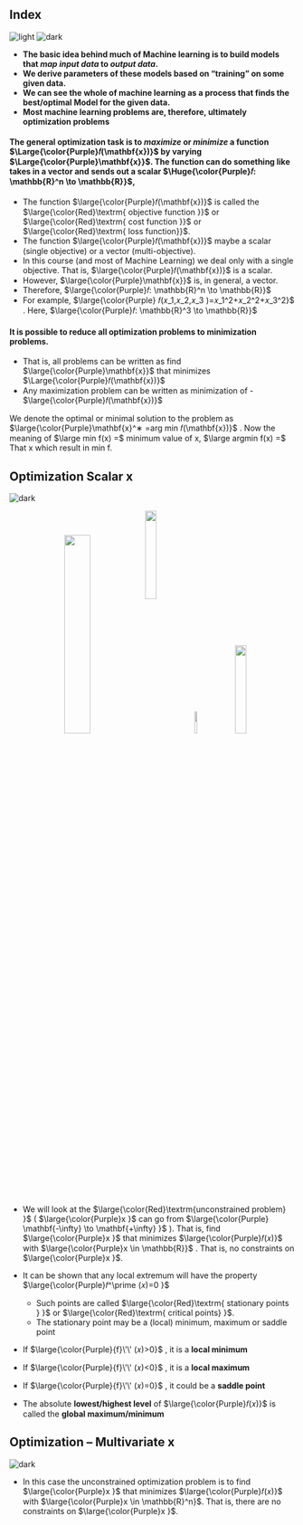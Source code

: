 ## Index
![light](https://user-images.githubusercontent.com/12748752/132402912-1a2a215e-de2f-4536-b28e-e75197136af9.png)
![dark](https://user-images.githubusercontent.com/12748752/132402918-976c6cc7-cc94-4267-9513-b3937504eb63.png)
* **The basic idea behind much of Machine learning is to build models that *map input data* to *output data*.**
* **We derive parameters of these models based on “training” on some given data.**
* **We can see the whole of machine learning as a process that finds the best/optimal Model for the given data.**
* **Most machine learning problems are, therefore, ultimately optimization problems**

#### The general optimization task is to *maximize* or *minimize* a function $\Large{\color{Purple}𝑓(\mathbf{x})}$ by varying $\Large{\color{Purple}\mathbf{x}}$. The function can do something like takes in a vector and sends out a scalar $\Huge{\color{Purple}𝑓: \mathbb{R}^n \to \mathbb{R}}$,
* The function $\large{\color{Purple}𝑓(\mathbf{x})}$ is called the $\large{\color{Red}\textrm{ objective function }}$ or $\large{\color{Red}\textrm{ cost function }}$ or $\large{\color{Red}\textrm{ loss function}}$.
* The function $\large{\color{Purple}𝑓(\mathbf{x})}$ maybe a scalar (single objective) or a vector (multi-objective).
* In this course (and most of Machine Learning) we deal only with a single objective. That is, $\large{\color{Purple}𝑓(\mathbf{x})}$ is a scalar.
* However, $\large{\color{Purple}\mathbf{x}}$ is, in general, a vector.
* Therefore, $\large{\color{Purple}𝑓: \mathbb{R}^n \to \mathbb{R}}$
* For example, $\large{\color{Purple} 𝑓(𝑥_1,𝑥_2,𝑥_3 )=𝑥_1^2+𝑥_2^2+𝑥_3^2}$ . Here, $\large{\color{Purple}𝑓: \mathbb{R}^3 \to \mathbb{R}}$

#### It is possible to reduce all optimization problems to minimization problems.
* That is, all problems can be written as find $\large{\color{Purple}\mathbf{x}}$  that minimizes $\Large{\color{Purple}𝑓(\mathbf{x})}$
* Any maximization problem can be written as minimization of - $\large{\color{Purple}𝑓(\mathbf{x})}$ 

We denote the optimal or minimal solution to the problem as $\large{\color{Purple}\mathbf{x}^∗ =arg⁡ min⁡ 𝑓(\mathbf{x})}$ . Now the meaning of $\large min f(x) =$ minimum value of x, $\large argmin f(x) =$ That x which result in min f. 

## Optimization Scalar x
![dark](https://user-images.githubusercontent.com/12748752/132402918-976c6cc7-cc94-4267-9513-b3937504eb63.png)

<p align="center">
  <img src="https://user-images.githubusercontent.com/12748752/192631688-9b935c80-a105-4bb1-a687-d97b0833b52a.png" width=30%/>
  <img src="https://user-images.githubusercontent.com/12748752/193223853-07959a04-b55c-4e2b-8454-3b2041eb5b8e.png" width=20% align="center"/>
  <img src="https://user-images.githubusercontent.com/12748752/193222538-cfdd8b41-201b-4ca1-8392-3ea0196626c0.png" width=10%/>
  <img src="https://user-images.githubusercontent.com/12748752/193222615-9829db20-47bd-4f64-aa3a-d0b219370584.png" width=20%/>
</p>

* We will look at the $\large{\color{Red}\textrm{unconstrained problem} }$ ( $\large{\color{Purple}x }$ can go from $\large{\color{Purple} \mathbf{-\infty} \to \mathbf{+\infty} }$ ). That is, find $\large{\color{Purple}x }$ that minimizes $\large{\color{Purple}𝑓(𝑥)}$ with $\large{\color{Purple}x \in \mathbb{R}}$ . That is, no constraints on $\large{\color{Purple}x }$.
* It can be shown that any local extremum will have the property $\large{\color{Purple}𝑓^\prime (𝑥)=0 }$
   * Such points are called $\large{\color{Red}\textrm{ stationary points } }$ or $\large{\color{Red}\textrm{ critical points} }$. 
   * The stationary point may be a (local) minimum, maximum or saddle point

* If $\large{\color{Purple}{f}\'\' (𝑥)>0}$ , it is a **local minimum**
* If $\large{\color{Purple}{f}\'\' (𝑥)<0}$ , it is a **local maximum**
* If $\large{\color{Purple}{f}\'\' (𝑥)=0}$ , it could be a **saddle point**
* The absolute **lowest/highest level** of $\large{\color{Purple}𝑓(𝑥)}$ is called the **global maximum/minimum**


## Optimization – Multivariate x
![dark](https://user-images.githubusercontent.com/12748752/132402918-976c6cc7-cc94-4267-9513-b3937504eb63.png)

* In this case the unconstrained optimization problem is to find $\large{\color{Purple}x }$  that minimizes $\large{\color{Purple}𝑓(𝑥)}$ with $\large{\color{Purple}x \in \mathbb{R}^n}$. That is, there are no constraints on $\large{\color{Purple}x }$.
